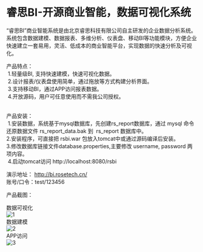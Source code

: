 # 睿思BI-开源商业智能，数据可视化系统

“睿思BI”商业智能系统是由北京睿思科技有限公司自主研发的企业数据分析系统。 系统包含数据建模、数据报表、多维分析、仪表盘、移动BI等功能模块，方便企业快速建立一套易用，灵活、低成本的商业智能平台，实现数据的快速分析及可视化。 <br>

产品特点：<br>
  1.轻量级BI, 支持快速建模，快速可视化数据。 <br> 
  2.设计报表/仪表盘使用简单，通过拖放等方式构建分析界面。 <br>
  3.支持移动BI，通过APP访问报表数据。 <br>
  4.开放源码，用户可任意使用而不需我公司授权。<br>
  
  <p>
  
产品安装：<br/>
  1.安装数据，系统基于mysql数据库，先创建rs_report数据库，通过 mysql 命令还原数据文件 rs_report_data.bak 到  rs_report 数据库中。 <br>
  2.安装程序，可直接把 rsbi.war 包放入tomcat中或通过源码编译后安装。 <br>
  3.修改数据库链接文件database.properties,主要修改 username, password 两项内容。  <br>
  4.启动tomcat访问 http://localhost:8080/rsbi <br>

<p/>

演示地址： http://bi.rosetech.cn/ <br/>
账号/口令：test/123456 <br/>

<p/>

产品截图：<br/>

数据可视化<br/>
![1](http://www.ruisitech.com/img/ybpn1.png?v1)  <br/>
数据建模<br/>
![2](http://www.ruisitech.com/img/ybpn2.png?v2)  <br/>
APP访问<br/>
![3](http://www.ruisitech.com/img/3g/IMG_1292.PNG?v2)  <br/>
